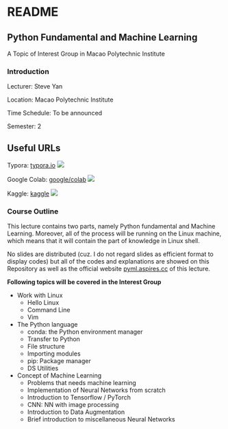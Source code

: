 # README

## Python Fundamental and Machine Learning

A Topic of Interest Group in Macao Polytechnic Institute

### Introduction

Lecturer: Steve Yan

Location: Macao Polytechnic Institute

Time Schedule: To be announced

Semester: 2

## Useful URLs

Typora: [typora.io](https://typora.io) ![](https://img.shields.io/badge/Web-.md-red)

Google Colab: [google/colab](https://colab.research.google.com) ![](https://img.shields.io/badge/Web-Python-green)

Kaggle: [kaggle](https://kaggle.com) ![](https://img.shields.io/badge/Web-Kaggle-blue)

### Course Outline

This lecture contains two parts, namely Python fundamental and Machine Learning. Moreover, all of the process will be running on the Linux machine, which means that it will contain the part of knowledge in Linux shell.

No slides are distributed (cuz. I do not regard slides as efficient format to display  codes) but all of the codes and explanations are showed on this Repository as well as the official website [pyml.aspires.cc](https://app.gitbook.com/s/HAdGlEt8QdrT03dbqZCM/) of this lecture.

**Following topics will be covered in the Interest Group**

* Work with Linux
  * Hello Linux
  * Command Line
  * Vim
* The Python language
  * conda: the Python environment manager
  * Transfer to Python
  * File structure
  * Importing modules
  * pip: Package manager
  * DS Utilities
* Concept of Machine Learning
  * Problems that needs machine learning
  * Implementation of Neural Networks from scratch
  * Introduction to Tensorflow / PyTorch
  * CNN: NN with image processing
  * Introduction to Data Augmentation
  * Brief introduction to miscellaneous Neural Networks
